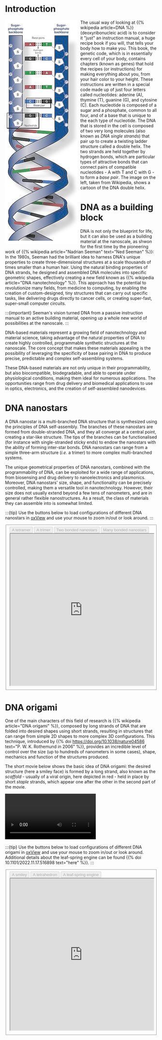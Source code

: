 <!--
.. title: DNA-based materials
.. slug: dna-based-materials
.. date: 2023-07-26 17:09:01 UTC+02:00
.. tags: 
.. category: research
.. link: 
.. description: 
.. type: text
-->

# Introduction

<div style="float:left">
  <img src="/images/research/DNA_cartoon.png">
</div>

The usual way of looking at {{% wikipedia article=DNA %}}  (deoxyribonucleic acid) is to consider it "just" an instruction manual, a huge recipe book if you will, that tells your body how to make you. This book, the genetic code, which is in essentially every cell of your body, contains chapters (known as genes) that hold the recipes (or instructions) for making everything about you, from your hair color to your height. These instructions are written in a special code made up of just four letters called nucleotides: adenine (A), thymine (T), guanine (G), and cytosine (C). Each nucleotide is composed of a sugar and a phosphate, common to all four, and of a base that is unique to the each type of nucleotide. The DNA that is stored in the cell is composed of two very long molecules (also known as *DNA single strands*) that pair up to create a twisting ladder structure called a double helix. The two strands are held together by hydrogen bonds, which are particular types of attractive bonds that can connect pairs of compatible nucleotides - A with T and C with G - to form a *base pair*. The image on the left, taken from Wikipedia, shows a cartoon of the DNA double helix.

# DNA as a building block

DNA is not only the blueprint for life, but it can also be used as a building material at the nanoscale, as shwon for the first time by the pioneering work of {{% wikipedia article="Nadrian Seeman" text="Ned Seeman" %}}: In the 1980s, Seeman had the brilliant idea to harness DNA's unique properties to create three-dimensional structures at a scale thousands of times smaller than a human hair. Using the natural binding properties of DNA strands, he designed and assembled DNA molecules into specific geometric shapes, effectively creating a new field known as {{% wikipedia article="DNA nanotechnology" %}}. This approach has the potential to revolutionize many fields, from medicine to computing, by enabling the creation of custom-designed, tiny structures that can carry out specific tasks, like delivering drugs directly to cancer cells, or creating super-fast, super-small computer circuits. 

:::{important}
Seeman's vision turned DNA from a passive instruction manual to an active building material, opening up a whole new world of possibilities at the nanoscale.
:::

DNA-based materials represent a growing field of nanotechnology and material science, taking advantage of the natural properties of DNA to create highly controlled, programmable synthetic structures at the nanoscale. The core concept that makes these materials appealing is the possibility of leveraging the specificity of base pairing in DNA to produce precise, predictable and complex self-assembling systems.

These DNA-based materials are not only unique in their programmability, but also biocompatible, biodegradable, and able to operate under physiological conditions, making them ideal for numerous applications. The opportunities range from drug delivery and biomedical applications to use in optics, electronics, and the creation of self-assembled nanodevices.

# DNA nanostars

A DNA nanostar is a multi-branched DNA structure that is synthesized using the principles of DNA self-assembly. The branches of these nanostars are formed from double-stranded DNA, and they all converge at a central point, creating a star-like structure. The tips of the branches can be functionalised (for instance with single-stranded sticky ends) to endow the nanostars with the ability of forming inter-star bonds. DNA nanostars can range from a simple three-arm structure (*i.e.* a trimer) to more complex multi-branched systems.

The unique geometrical properties of DNA nanostars, combined with the programmability of DNA, can be exploited for a wide range of applications, from biosensing and drug delivery to nanoelectronics and plasmonics. Moreover, DNA nanostars' size, shape, and functionality can be precisely controlled, making them a versatile tool in nanotechnology. However, their size does not usually extend beyond a few tens of nanometers, and are in general rather flexible nanostructures. As a result, the class of materials they can assemble into is somewhat limited.

:::{tip}
Use the buttons below to load configurations of different DNA nanostars in [oxView](https://sulcgroup.github.io/oxdna-viewer/) and use your mouse to zoom in/out or look around.
:::

<fieldset id="nanostars" class="oxview-buttons">
    <button disabled onclick="load_oxview_conf('{{% rel_url dst=/configurations/tetramer.top %}}', '{{% rel_url dst=/configurations/tetramer.dat %}}', 'oxview-nanostars', {'Arrows' : false})">A tetramer</button>
    <button disabled onclick="load_oxview_conf('{{% rel_url dst=/configurations/trimer.top %}}', '{{% rel_url dst=/configurations/trimer.dat %}}', 'oxview-nanostars', {'Arrows' : false})">A trimer</button>
    <button disabled onclick="load_oxview_conf('{{% rel_url dst=/configurations/trimer_tetramer.top %}}', '{{% rel_url dst=/configurations/trimer_tetramer.dat %}}', 'oxview-nanostars', {'Arrows' : false})">Two bonded nanostars</button>
    <button disabled onclick="load_oxview_conf('{{% rel_url dst=/configurations/nanostar_fluid.top %}}', '{{% rel_url dst=/configurations/nanostar_fluid.dat %}}', 'oxview-nanostars', {'Box' : true, 'Arrows' : false})">Many bonded nanostars</button>
    <br/>
    <iframe width="100%" height="500" src="https://sulcgroup.github.io/oxdna-viewer/" id="oxview-nanostars" onload="set_buttons_status('nanostars', false)"></iframe>
</fieldset>

# DNA origami

One of the main characters of this field of research is {{% wikipedia article="DNA origami" %}},  composed by long strands of DNA that are folded into desired shapes using short strands, resulting in structures that can range from simple 2D shapes to more complex 3D configurations. This technique, introduced by {{% doi https://doi.org/10.1038/nature04586 text="P. W. K. Rothemund in 2006" %}}, provides an incredible level of control over the size (up to hundreds of nanometers in some cases), shape, mechanics and function of the structures produced. 

The short movie below shows the basic idea of DNA origami: the desired structure (here a smiley face) is formed by a long strand, also known as the *scaffold* - usually of a viral origin, here depicted in red - held in place by short *staple* strands, which appear one after the other in the second part of the movie.

<video controls>
    <source src="/movies/origami.webm" type="video/webm">
</video>

:::{tip}
Use the buttons below to load configurations of different DNA origami in [oxView](https://sulcgroup.github.io/oxdna-viewer/) and use your mouse to zoom in/out or look around. Additional details about the leaf-spring engine can be found {{% doi 10.1101/2022.11.17.516898 text="here" %}}. 
:::

<fieldset id="origami" class="oxview-buttons">
    <button disabled onclick="load_oxview_conf('{{% rel_url dst=/configurations/smiley.top %}}', '{{% rel_url dst=/configurations/smiley.dat %}}', 'oxview-origami', {'Arrows' : false})">A smiley</button>
    <button disabled onclick="load_oxview_conf('{{% rel_url dst=/configurations/tetrahedron.top %}}', '{{% rel_url dst=/configurations/tetrahedron.dat %}}', 'oxview-origami', {'Arrows' : false})">A tetrahedron</button>
    <button disabled onclick="load_oxview_conf('{{% rel_url dst=/configurations/leaf_spring.top %}}', '{{% rel_url dst=/configurations/leaf_spring.dat %}}', 'oxview-origami', {'Arrows' : false})">A leaf-spring engine</button>
    <iframe disabled width="100%" height="500"  src="https://sulcgroup.github.io/oxdna-viewer/" id="oxview-origami" onload="set_buttons_status('origami', false)"></iframe>
</fieldset>

